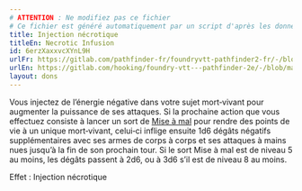 ```yaml
---
# ATTENTION : Ne modifiez pas ce fichier
# Ce fichier est généré automatiquement par un script d'après les données du module Foundry VTT officiel et de sa traduction
title: Injection nécrotique
titleEn: Necrotic Infusion
id: 6erzXaxxvcXYnL9H
urlFr: https://gitlab.com/pathfinder-fr/foundryvtt-pathfinder2-fr/-/blob/master/data/feats/6erzXaxxvcXYnL9H.htm
urlEn: https://gitlab.com/hooking/foundry-vtt---pathfinder-2e/-/blob/master/packs/data/feats.db/necrotic-infusion.json
layout: dons
---
```

Vous injectez de l’énergie négative dans votre sujet mort‑vivant pour augmenter la puissance de ses attaques. Si la prochaine action que vous effectuez consiste à lancer un sort de [Mise à mal](../sorts/mise-à-mal.html) pour rendre des points de vie à un unique mort‑vivant, celui‑ci inflige ensuite 1d6 dégâts négatifs supplémentaires avec ses armes de corps à corps et ses attaques à mains nues jusqu’à la fin de son prochain tour. Si le sort Mise à mal est de niveau 5 au moins, les dégâts passent à 2d6, ou à 3d6 s’il est de niveau 8 au moins.

Effet : Injection nécrotique

